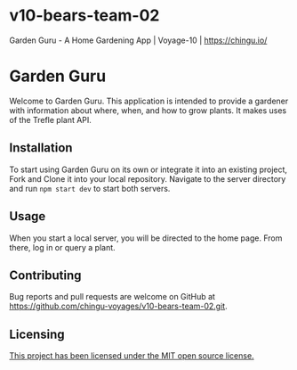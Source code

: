 # v10-bears-team-02
Garden Guru - A Home Gardening App | Voyage-10 | https://chingu.io/

# Garden Guru

Welcome to Garden Guru. This application is intended to provide a gardener with information about where, when, and how to grow plants. It makes uses of the Trefle plant API.

## Installation

To start using Garden Guru on its own or integrate it into an existing project, Fork and Clone it into your local repository. Navigate to the server directory and run `npm start dev` to start both servers.

## Usage

When you start a local server, you will be directed to the home page. From there, log in or query a plant.

## Contributing

Bug reports and pull requests are welcome on GitHub at https://github.com/chingu-voyages/v10-bears-team-02.git.

## Licensing

[This project has been licensed under the MIT open source license.](https://github.com/chingu-voyages/v10-bears-team-02/blob/master/LICENSE.md)
